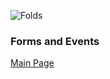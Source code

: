 ![Folds](https://images.unsplash.com/photo-1541599540903-216a46ca1dc0?ixlib=rb-1.2.1&ixid=eyJhcHBfaWQiOjEyMDd9&auto=format&fit=crop&w=500&q=60)

### Forms and Events

[Main Page](README.md)